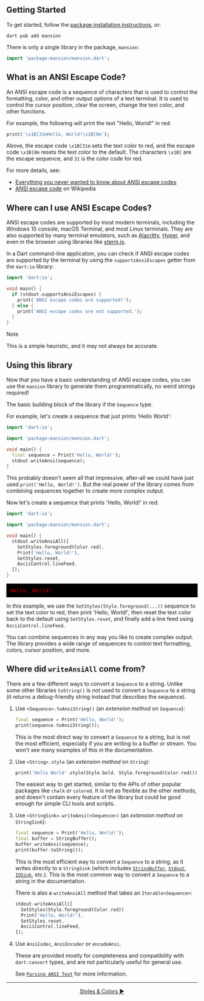 ## Getting Started

To get started, follow the [package installation instructions][install-pkg], or:

```shell
dart pub add mansion
```

[install-pkg]: https://pub.dev/packages/mansion/install

There is only a single library in the package, `mansion`:

```dart
import 'package:mansion/mansion.dart';
```

## What is an ANSI Escape Code?

An ANSI escape code is a sequence of characters that is used to control the formatting, color, and other output options of a text terminal. It is used to control the cursor position, clear the screen, change the text color, and other functions.

For example, the following will print the text "Hello, World!" in red:

```dart
print('\x1B[31mHello, World!\x1B[0m');
```

Above, the escape code `\x1B[31m` sets the text color to red, and the escape
code `\x1B[0m` resets the text color to the default. The characters `\x1B[` are
the escape sequence, and `31` is the color code for red.

For more details, see:

- [Everything you never wanted to know about ANSI escape codes](https://notes.burke.libbey.me/ansi-escape-codes/)
- [ANSI escape code](https://en.wikipedia.org/wiki/ANSI_escape_code) on Wikipedia

## Where can I use ANSI Escape Codes?

ANSI escape codes are supported by most modern terminals, including the Windows
10 console, macOS Terminal, and most Linux terminals. They are also supported
by many terminal emulators, such as [Alacritty](https://github.com/alacritty/alacritty), [Hyper](https://hyper.is/), and even in the browser using libraries like [xterm.js](https://xtermjs.org/).

In a Dart command-line application, you can check if ANSI escape codes are
supported by the terminal by using the `supportsAnsiEscapes` getter from the
`dart:io` library:

```dart
import 'dart:io';

void main() {
  if (stdout.supportsAnsiEscapes) {
    print('ANSI escape codes are supported!');
  } else {
    print('ANSI escape codes are not supported.');
  }
}
```

> [!NOTE]
> This is a simple heuristic, and it may not always be accurate.

## Using this library

Now that you have a basic understanding of ANSI escape codes, you can use the
`mansion` library to generate them programmatically, no weird strings required!

The basic building block of the library if the `Sequence` type.

For example, let's create a sequence that just prints 'Hello World':

```dart
import 'dart:io';

import 'package:mansion/mansion.dart';

void main() {
  final sequence = Print('Hello, World!');
  stdout.writeAnsi(sequence);
}
```

This probably doesn't seem all that impressive, after-all we could have just
used `print('Hello, World!')`. But the real power of the library comes from
combining sequences together to create more complex output.

Now let's create a sequence that prints 'Hello, World!' in red:

```dart
import 'dart:io';

import 'package:mansion/mansion.dart';

void main() {
  stdout.writeAnsiAll([
    SetStyles.foreground(Color.red),
    Print('Hello, World!'),
    SetStyles.reset,
    AsciiControl.lineFeed,
  ]);
}
```

<pre style="background: #000; padding: 10px">
<span style="color: #cd0000">Hello, World!</span>
</pre>

In this example, we use the `SetStyles(Style.foreground(...))` sequence to set
the text color to red, then print 'Hello, World!', then reset the text color
back to the default using `SetStyles.reset`, and finally add a line feed using
`AsciiControl.lineFeed`.

You can combine sequences in any way you like to create complex output. The
library provides a wide range of sequences to control text formatting, colors,
cursor position, and more.

## Where did `writeAnsiAll` come from?

There are a few different ways to convert a `Sequence` to a string. Unlike
some other libraries `toString()` is _not_ used to convert a `Sequence` to a
string (it returns a debug-friendly string instead that describes the sequence).

1. Use `<Sequence>.toAnsiString()` (an _extension method_ on `Sequence`):

   ```dart
   final sequence = Print('Hello, World!');
   print(sequence.toAnsiString());
   ```

   This is the most direct way to convert a `Sequence` to a string, but is not
   the most efficient, especially if you are writing to a buffer or stream. You
   won't see many examples of this in the documentation.

2. Use `<String>.style` (an _extension method_ on `String`):

   ```dart
   print('Hello World'.style(Style.bold, Style.foreground(Color.red)));
   ```

   The easiest way to get started, similar to the APIs of other popular packages
   like `chalk` or `colored`. It is not as flexible as the other methods, and
   doesn't contain every feature of the library but could be good enough for
   simple CLI tools and scripts.

3. Use `<StringSink>.writeAnsi(<Sequence>)` (an _extension method_ on
  `StringSink`):

   ```dart
   final sequence = Print('Hello, World!');
   final buffer = StringBuffer();
   buffer.writeAnsi(sequence);
   print(buffer.toString());
   ```

   This is the most efficient way to convert a `Sequence` to a string, as it
   writes directly to a `StringSink` (which includes [`StringBuffer`][],
   [`Stdout`][], [`IOSink`][], etc.). This is the most common way to convert a
   `Sequence` to a string in the documentation.

   There is also a `writeAnsiAll` method that takes an `Iterable<Sequence>`:

   ```dart
   stdout.writeAnsiAll([
     SetStyles(Style.foreground(Color.red))
     Print('Hello, World!'),
     SetStyles.reset,
     AsciiControl.lineFeed,
   ]);
   ```

   [`StringBuffer`]: https://api.dart.dev/dart-core/StringBuffer-class.html
   [`Stdout`]: https://api.dart.dev/dart-io/Stdout-class.html
   [`IOSink`]: https://api.dart.dev/dart-io/IOSink-class.html

4. Use `AnsiCodec`, `AnsiEncoder` or `encodeAnsi`.

   These are provided mostly for completeness and compatibility with
   `dart:convert` types, and are not particularly useful for general use.

   See [`Parsing ANSI Text`](Parsing%20ANSI%20Text-topic.html) for more
   information.

---

<div style="text-align: center">

[Styles & Colors ►](Styles%20and%20Colors-topic.html)

</a>
